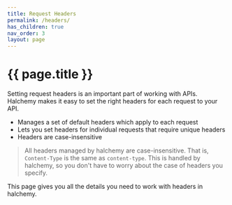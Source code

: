 ```yaml
---
title: Request Headers
permalink: /headers/
has_children: true
nav_order: 3
layout: page
---
```

# {{ page.title }}
Setting request headers is an important part of working with APIs.  Halchemy makes it easy to set the right headers for each request to your API.
* Manages a set of default headers which apply to each request
* Lets you set headers for individual requests that require unique headers
* Headers are case-insensitive

> All headers managed by halchemy are case-insensitive.  That is, `Content-Type` is the same as `content-type`.  This is handled by halchemy, so you don't have to worry about the case of headers you specify.

This page gives you all the details you need to work with headers in halchemy.

